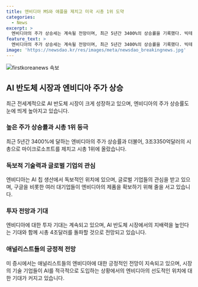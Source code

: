```yaml
---
title: 엔비디아 MS와 애플을 제치고 미국 시총 1위 도약
categories:
  - News
excerpt: >
  엔비디아의 주가 상승세는 계속될 전망이며, 최근 5년간 3400%의 상승률을 기록했다. 빅테크 기업들을 제치고 세계 시총 1위에 올랐으며, AI 반도체 업체로서 독보적인 기술력을 보여주고 있다. 엔비디아의 최신 제품에 대한 글로벌 기업들의 관심이 높아지고 있으며, 시가총액이 4조달러를 넘을 것으로 예상된다. 엔비디아의 기술력과 공급 부족으로 수급 상황이 긍정적인 영향을 미치고 있으며, 주요 ETF가 엔비디아 투자 비중을 대폭 확대할 계획이다. 이에 따라 엔비디아는 시총 4조달러를 돌파할 것으로 전망되며, 전문가들은 긴 상승기가 계속될 것으로 예측하고 있다.
feature_text: >
  엔비디아의 주가 상승세는 계속될 전망이며, 최근 5년간 3400%의 상승률을 기록했다. 빅테크 기업들을 제치고 세계 시총 1위에 올랐으며, AI 반도체 업체로서 독보적인 기술력을 보여주고 있다. 엔비디아의 최신 제품에 대한 글로벌 기업들의 관심이 높아지고 있으며, 시가총액이 4조달러를 넘을 것으로 예상된다. 엔비디아의 기술력과 공급 부족으로 수급 상황이 긍정적인 영향을 미치고 있으며, 주요 ETF가 엔비디아 투자 비중을 대폭 확대할 계획이다. 이에 따라 엔비디아는 시총 4조달러를 돌파할 것으로 전망되며, 전문가들은 긴 상승기가 계속될 것으로 예측하고 있다.
image: 'https://newsdao.kr/res/images/meta/newsdao_breakingnews.jpg'
---
```


<p><img src="https://newsdao.kr/res/images/meta/newsdao_breakingnews.jpg" alt="firstkoreanews 속보" /></p>

<h2 data-ke-size="size26">AI 반도체 시장과 엔비디아 주가 상승</h2>

<p data-ke-size="size16">최근 전세계적으로 AI 반도체 시장이 크게 성장하고 있으며, 엔비디아의 주가 상승률도 눈에 띄게 높아지고 있습니다.</p>

<h3><b>높은 주가 상승률과 시총 1위 등극</b></h3>

<p data-ke-size="size16">최근 5년간 3400%에 달하는 엔비디아의 주가 상승률과 더불어, 3조3350억달러의 시총으로 마이크로소프트를 제치고 시총 1위에 올랐습니다.</p>

<h3><b>독보적 기술력과 글로벌 기업의 관심</b></h3>

<p data-ke-size="size16">엔비디아는 AI 칩 생산에서 독보적인 위치에 있으며, 글로벌 기업들의 관심을 받고 있으며, 구글을 비롯한 여러 대기업들이 엔비디아의 제품을 확보하기 위해 줄을 서고 있습니다.</p>

<h3><b>투자 전망과 기대</b></h3>

<p data-ke-size="size16">엔비디아에 대한 투자 기대는 계속되고 있으며, AI 반도체 시장에서의 지배력을 높인다는 기대와 함께 시총 4조달러를 돌파할 것으로 전망되고 있습니다.</p>

<h3><b>애널리스트들의 긍정적 전망</b></h3>

<p data-ke-size="size16">미 증시에서는 애널리스트들의 엔비디아에 대한 긍정적인 전망이 지속되고 있으며, 시장의 기술 기업들이 AI를 적극적으로 도입하는 상황에서의 엔비디아의 선도적인 위치에 대한 기대가 커지고 있습니다.</p>

